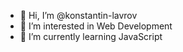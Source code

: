 - 👋 Hi, I’m @konstantin-lavrov
- 👀 I’m interested in Web Development
- 🌱 I’m currently learning JavaScript

<!---
konstantin-lavrov/konstantin-lavrov is a ✨ special ✨ repository because its `README.md` (this file) appears on your GitHub profile.
You can click the Preview link to take a look at your changes.
--->
